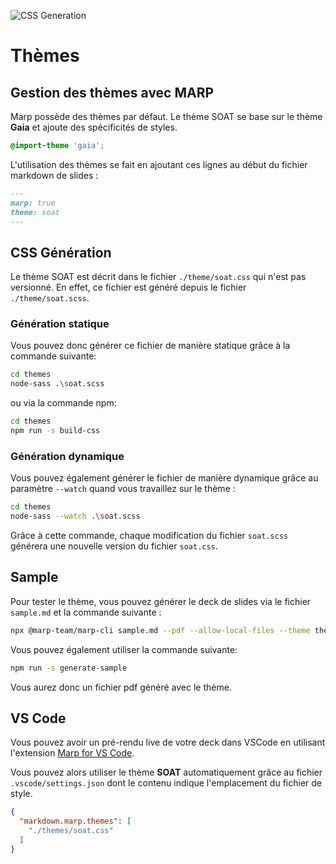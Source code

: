 ![CSS Generation](https://github.com/michaelfery/soat-theme-marp/workflows/CSS%20Generation/badge.svg?branch=master)

# Thèmes

## Gestion des thèmes avec MARP

Marp possède des thèmes par défaut.
Le thème SOAT se base sur le thème **Gaia** et ajoute des spécificités de styles.

```css
@import-theme 'gaia';
```

L'utilisation des thèmes se fait en ajoutant ces lignes au début du fichier markdown de slides :

```markdown
---
marp: true
theme: soat
---
```

## CSS Génération

Le thème SOAT est décrit dans le fichier `./theme/soat.css` qui n'est pas versionné.
En effet, ce fichier est généré depuis le fichier `./theme/soat.scss`.

### Génération statique

Vous pouvez donc générer ce fichier de manière statique grâce à la commande suivante:

```bash
cd themes
node-sass .\soat.scss
```

ou via la commande npm:

```bash
cd themes
npm run -s build-css
```

### Génération dynamique

Vous pouvez également générer le fichier de manière dynamique grâce au paramètre `--watch` quand vous travaillez sur le thème :

```bash
cd themes
node-sass --watch .\soat.scss
```

Grâce à cette commande, chaque modification du fichier `soat.scss` générera une nouvelle version du fichier `soat.css`.

## Sample

Pour tester le thème, vous pouvez générer le deck de slides via le fichier `sample.md` et la commande suivante :

```bash
npx @marp-team/marp-cli sample.md --pdf --allow-local-files --theme themes/soat.css
```

Vous pouvez également utiliser la commande suivante:

```bash
npm run -s generate-sample
```

Vous aurez donc un fichier pdf généré avec le thème.

## VS Code

Vous pouvez avoir un pré-rendu live de votre deck dans VSCode en utilisant l'extension [Marp for VS Code](https://marketplace.visualstudio.com/items?itemName=marp-team.marp-vscode).

Vous pouvez alors utiliser le thème **SOAT** automatiquement grâce au fichier `.vscode/settings.json` dont le contenu indique l'emplacement du fichier de style.

```json
{
  "markdown.marp.themes": [
    "./themes/soat.css"
  ]
}
```
